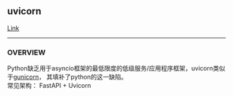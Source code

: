 ## uvicorn
[Link](https://www.uvicorn.org/)  

---
### OVERVIEW  
Python缺乏用于asyncio框架的最低限度的低级服务/应用程序框架，uvicorn类似于[gunicorn](../Gunicorn/README.md)，
其填补了python的这一缺陷。  
常见架构： FastAPI + Uvicorn